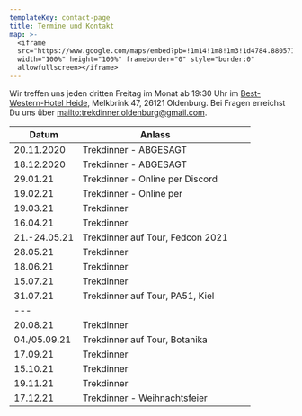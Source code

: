 ```yaml
---
templateKey: contact-page
title: Termine und Kontakt
map: >-
  <iframe
  src="https://www.google.com/maps/embed?pb=!1m14!1m8!1m3!1d4784.880571811187!2d8.202221!3d53.156139!3m2!1i1024!2i768!4f13.1!3m3!1m2!1s0x0%3A0xc8970fb1feaefc4c!2sBest+Western+Hotel+Heide+Oldenburg!5e0!3m2!1sen!2sus!4v1563031014541!5m2!1sen!2sus"
  width="100%" height="100%" frameborder="0" style="border:0"
  allowfullscreen></iframe>
---
```

Wir treffen uns jeden dritten Freitag im Monat ab 19:30 Uhr im [Best-Western-Hotel Heide](https://www.hotel-heide-oldenburg.de/), Melkbrink 47, 26121 Oldenburg. Bei Fragen erreichst Du uns über <mailto:trekdinner.oldenburg@gmail.com>.

| Datum        | Anlass                           |     |     |
| ------------ | -------------------------------- | --- | --- |
| 20.11.2020   | Trekdinner - ABGESAGT            |     |     |
| 18.12.2020   | Trekdinner - ABGESAGT            |     |     |
| 29.01.21     | Trekdinner - Online per Discord  |     |     |
| 19.02.21     | Trekdinner - Online per          |     |     |
| 19.03.21     | Trekdinner                       |     |     |
| 16.04.21     | Trekdinner                       |     |     |
| 21.-24.05.21 | Trekdinner auf Tour, Fedcon 2021 |     |     |
| 28.05.21     | Trekdinner                       |     |     |
| 18.06.21     | Trekdinner                       |     |     |
| 15.07.21     | Trekdinner                       |     |     |
| 31.07.21     | Trekdinner auf Tour, PA51, Kiel  |     |     |
| \---         |                                  |     |     |
| 20.08.21     | Trekdinner                       |     |     |
| 04./05.09.21 | Trekdinner auf Tour, Botanika    |     |     |
| 17.09.21     | Trekdinner                       |     |     |
| 15.10.21     | Trekdinner                       |     |     |
| 19.11.21     | Trekdinner                       |     |     |
| 17.12.21     | Trekdinner - Weihnachtsfeier     |     |     |
